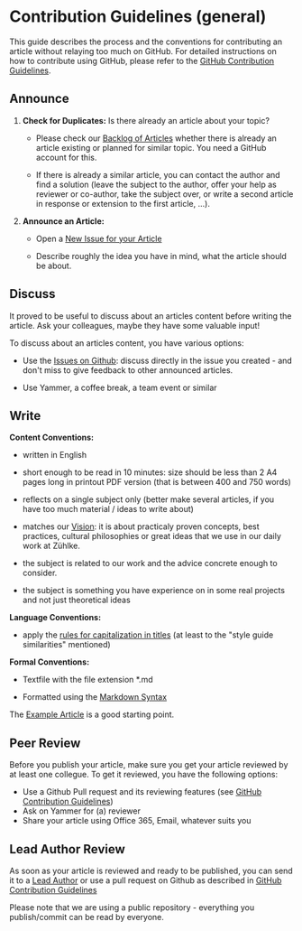 # Contribution Guidelines (general)

This guide describes the process and the conventions for contributing an article without relaying too much on GitHub. For detailed instructions on how to contribute using GitHub, please refer to the [GitHub Contribution Guidelines](./github-contribution-guidelines.md). 

## Announce

1. **Check for Duplicates:** Is there already an article about your topic?
  
   * Please check our [Backlog of Articles](https://github.com/Zuehlke/fifty-shades/issues?q=is%3Aissue+label%3Aarticle) whether there is already an article existing or planned for similar topic. You need a GitHub account for this.
  
   * If there is already a similar article, you can contact the author and find a solution (leave the subject to the author, offer your help as reviewer or co-author, take the subject over, or write a second article in response or extension to the first article, ...). 
   
2. **Announce an Article:**
  
   * Open a [New Issue for your Article](https://github.com/Zuehlke/fifty-shades/issues/new?labels=article&title=Article:%20%3Cput%20topic%20title%20here%3E)
  
   * Describe roughly the idea you have in mind, what the article should be about.

## Discuss

It proved to be useful to discuss about an articles content before writing the article. Ask your colleagues, maybe they have some valuable input! 

To discuss about an articles content, you have various options:

   * Use the [Issues on Github](https://github.com/Zuehlke/fifty-shades/issues): discuss directly in the issue you created - and don't miss to give feedback to other announced articles.

   * Use Yammer, a coffee break, a team event or similar

## Write

**Content Conventions:**

* written in English

* short enough to be read in 10 minutes: size should be less than 2 A4 pages long in printout PDF version (that is between 400 and 750 words)

* reflects on a single subject only (better make several articles, if you have too much material / ideas to write about)

* matches our [Vision](./README.md#vision): it is about practicaly proven concepts, best practices, cultural philosophies or great ideas that we use in our daily work at Zühlke.

* the subject is related to our work and the advice concrete enough to consider.

* the subject is something you have experience on in some real projects and not just theoretical ideas

**Language Conventions:**

* apply the [rules for capitalization in titles](http://grammar.yourdictionary.com/capitalization/rules-for-capitalization-in-titles.html) (at least to the "style guide similarities" mentioned)

**Formal Conventions:**

* Textfile with the file extension *.md

* Formatted using the [Markdown Syntax](https://github.com/adam-p/markdown-here/wiki/Markdown-Cheatsheet)

The [Example Article](https://raw.githubusercontent.com/Zuehlke/fifty-shades/develop/articles/_example.md) is a good starting point.

## Peer Review

Before you publish your article, make sure you get your article reviewed by at least one collegue. To get it reviewed, you have the following options:

   * Use a Github Pull request and its reviewing features  (see [GitHub Contribution Guidelines](./github-contribution-guidelines.md#Review))
   * Ask on Yammer for (a) reviewer
   * Share your article using Office 365, Email, whatever suits you

## Lead Author Review

As soon as your article is reviewed and ready to be published, you can send it to a [Lead Author](./README.md#lead-authors) or use a pull request on Github as described in [GitHub Contribution Guidelines](./github-contribution-guidelines.md#Publish)

Please note that we are using a public repository - everything you publish/commit can be read by everyone.